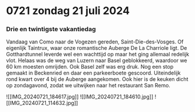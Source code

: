 # 0721 zondag 21 juli 2024
### Drie en twintigste vakantiedag
Vandaag van Como naar de Vogezen gereden, Saint-Die-des-Vosges. Of eigenlijk Taintrux, waar onze romantische Auberge De La Charriole ligt. De Gotthardtunnel leverde wel een wachttijd op maar het ging allemaal redelijk vlot. Helaas was de weg van Luzern naar Basel geblokkeerd, waardoor we 60 km moesten omrijden. Ook Basel zelf was erg druk. Nog een stop gemaakt in Beckenried en daar een parkeerboete gescoord. Uiteindelijk rond kwart over 4 bij de Auberge aangekomen. Ook hier is de keuken dicht op zondagavond, zodat we uitwijken naar het restaurant San Remo.


![[IMG_20240721_184617.jpg]]
![[IMG_20240721_184610.jpg]]
![[IMG_20240721_114632.jpg]]
